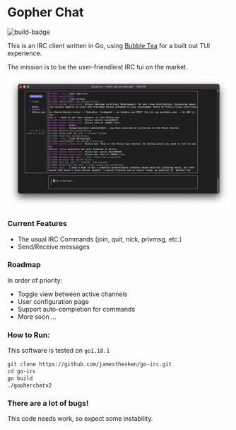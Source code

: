# Gopher Chat

![build-badge](https://app.travis-ci.com/jamesthesken/go-irc.svg?branch=master)

This is an IRC client written in Go, using [Bubble Tea](https://github.com/charmbracelet/bubbletea) for a built out TUI experience.

The mission is to be the user-friendliest IRC tui on the market.

![screenshot](./assets/ui.png)

### Current Features
* The usual IRC Commands (join, quit, nick, privmsg, etc.)
* Send/Receive messages

### Roadmap
In order of priority:
* Toggle view between active channels
* User configuration page
* Support auto-completion for commands
* More soon ...

### How to Run:

This software is tested on `go1.18.1`

```
git clone https://github.com/jamesthesken/go-irc.git
cd go-irc
go build
./gopherchatv2
```

### There are a lot of bugs!
This code needs work, so expect some instability.

